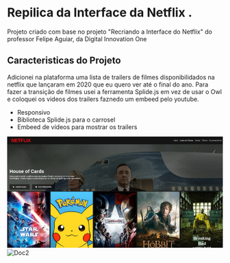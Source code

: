 # Repilica  da Interface da Netflix .

Projeto criado com base no projeto "Recriando a Interface do Netflix" do professor Felipe Aguiar, da Digital Innovation One
## Caracteristicas do Projeto
Adicionei na plataforma uma lista de trailers de filmes disponibilidados na netflix que lançaram em 2020 que eu quero ver até o final do ano. Para fazer a transição de filmes usei a ferramenta Splide.js em vez de usar o Owl e coloquei os videos dos trailers faznedo um embeed pelo youtube. 
- Responsivo
- Biblioteca Splide.js para o carrosel
- Embeed de vídeos para mostrar os trailers

![Doc1](img/doc1.jpg)
![Doc2](img/doc2.jpg)
